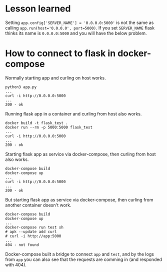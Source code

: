 # Lesson learned

Setting `app.config['SERVER_NAME'] = '0.0.0.0:5000'`
is not the same as calling `app.run(host='0.0.0.0', port=5000)`.
If you set `SERVER_NAME` flask thinks its name is `0.0.0.0:5000`
and you will have the below problem.

# How to connect to flask in docker-compose

Normally starting app and curling on host works.

```
python3 app.py
...
curl -i http://0.0.0.0:5000
...
200 - ok
```

Running flask app in a container and curling from host also works.

```
docker build -t flask_test .
docker run --rm -p 5000:5000 flask_test
...
curl -i http://0.0.0.0:5000
...
200 - ok
```

Starting flask app as service via docker-compose, then curling
from host also works.

```
docker-compose build
docker-compose up
...
curl -i http://0.0.0.0:5000
...
200 - ok
```

But starting flask app as service via docker-compose,
then curling from another container doesn't work.

```
docker-compose build
docker-compose up
...
docker-compose run test sh
# apk --update add curl
# curl -i http://app:5000
...
404 - not found
```

Docker-compose built a bridge to connect `app` and `test`,
and by the logs from `app` you can also see that the requests are
comming in (and responded with 404).
